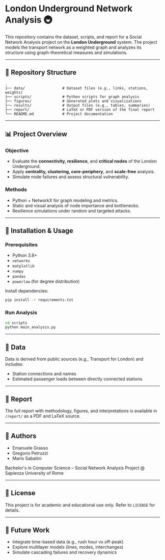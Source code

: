 # London Underground Network Analysis 🚇

This repository contains the dataset, scripts, and report for a Social Network Analysis project on the **London Underground** system. The project models the transport network as a weighted graph and analyzes its structure using graph-theoretical measures and simulations.

---

## 📁 Repository Structure

```
.
├── data/                 # Dataset files (e.g., links, stations, weights)
├── scripts/              # Python scripts for graph analysis
├── figures/              # Generated plots and visualizations
├── results/              # Output files (e.g., tables, summaries)
├── report/               # LaTeX or PDF version of the final report
└── README.md             # Project documentation
```

---

## 📊 Project Overview

### Objective
- Evaluate the **connectivity, resilience**, and **critical nodes** of the London Underground.
- Apply **centrality, clustering, core-periphery**, and **scale-free** analysis.
- Simulate node failures and assess structural vulnerability.

### Methods
- Python + NetworkX for graph modeling and metrics.
- Static and visual analysis of node importance and bottlenecks.
- Resilience simulations under random and targeted attacks.

---

## 🔧 Installation & Usage

### Prerequisites
- Python 3.8+
- `networkx`
- `matplotlib`
- `numpy`
- `pandas`
- `powerlaw` (for degree distribution)

Install dependencies:
```bash
pip install -r requirements.txt
```

### Run Analysis
```bash
cd scripts
python main_analysis.py
```

---

## 📂 Data

Data is derived from public sources (e.g., Transport for London) and includes:
- Station connections and names
- Estimated passenger loads between directly connected stations

---

## 📑 Report

The full report with methodology, figures, and interpretations is available in `/report/` as a PDF and LaTeX source.

---

## 🧠 Authors

- Emanuele Grasso
- Gregorio Petruzzi
- Mario Sabatini

Bachelor's in Computer Science – Social Network Analysis Project @ Sapienza University of Rome

---

## 📜 License

This project is for academic and educational use only. Refer to `LICENSE` for details.

---

## 🚀 Future Work

- Integrate time-based data (e.g., rush hour vs off-peak)
- Explore multilayer models (lines, modes, interchanges)
- Simulate cascading failures and recovery dynamics
